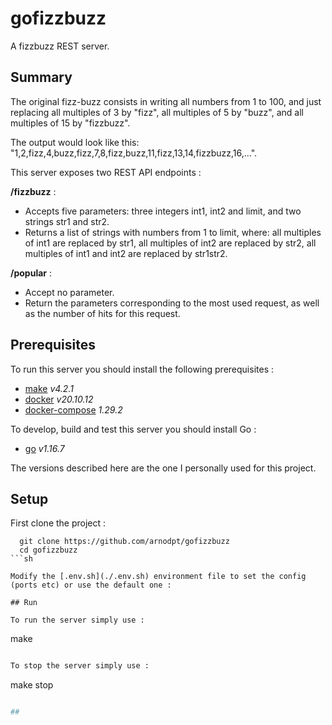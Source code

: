# gofizzbuzz

A fizzbuzz REST server.

## Summary

The original fizz-buzz consists in writing all numbers from 1 to 100, and just replacing all multiples of 3 by "fizz", all multiples of 5 by "buzz", and all multiples of 15 by "fizzbuzz". 

The output would look like this: "1,2,fizz,4,buzz,fizz,7,8,fizz,buzz,11,fizz,13,14,fizzbuzz,16,...".

This server exposes two REST API endpoints :

**/fizzbuzz** :
  - Accepts five parameters: three integers int1, int2 and limit, and two strings str1 and str2.
  - Returns a list of strings with numbers from 1 to limit, where: all multiples of int1 are replaced by str1, all multiples of int2 are replaced by str2, all multiples of int1 and int2 are replaced by str1str2.


**/popular** :
  - Accept no parameter.
  - Return the parameters corresponding to the most used request, as well as the number of hits for this request.

## Prerequisites

To run this server you should install the following prerequisites :

- [make](https://linux.die.net/man/1/make) *v4.2.1*
- [docker](https://docs.docker.com/get-docker/) *v20.10.12*
- [docker-compose](https://docs.docker.com/compose/install/) *1.29.2*

To develop, build and test this server you should install Go :

- [go](https://go.dev/doc/install) *v1.16.7*

The versions described here are the one I personally used for this project.

## Setup

First clone the project :

```
  git clone https://github.com/arnodpt/gofizzbuzz
  cd gofizzbuzz
```sh

Modify the [.env.sh](./.env.sh) environment file to set the config (ports etc) or use the default one :

## Run

To run the server simply use :

```
make
```sh

To stop the server simply use :

```
make stop
```sh

## 

